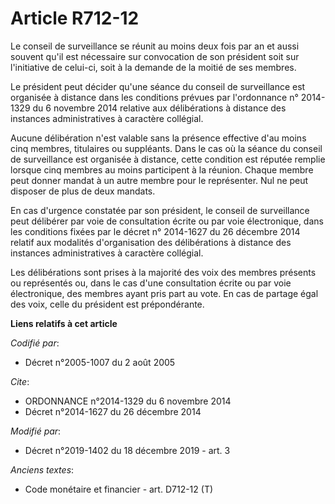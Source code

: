 # Article R712-12

Le conseil de surveillance se réunit au moins deux fois par an et aussi souvent qu'il est nécessaire sur convocation de son
président soit sur l'initiative de celui-ci, soit à la demande de la moitié de ses membres.

Le président peut décider qu'une séance du conseil de surveillance est organisée à distance dans les conditions prévues par
l'ordonnance n° 2014-1329 du 6 novembre 2014 relative aux délibérations à distance des instances administratives à caractère
collégial.

Aucune délibération n'est valable sans la présence effective d'au moins cinq membres, titulaires ou suppléants. Dans le cas
où la séance du conseil de surveillance est organisée à distance, cette condition est réputée remplie lorsque cinq membres au
moins participent à la réunion. Chaque membre peut donner mandat à un autre membre pour le représenter. Nul ne peut disposer
de plus de deux mandats.

En cas d'urgence constatée par son président, le conseil de surveillance peut délibérer par voie de consultation écrite ou
par voie électronique, dans les conditions fixées par le décret n° 2014-1627 du 26 décembre 2014 relatif aux modalités
d'organisation des délibérations à distance des instances administratives à caractère collégial.

Les délibérations sont prises à la majorité des voix des membres présents ou représentés ou, dans le cas d'une consultation
écrite ou par voie électronique, des membres ayant pris part au vote. En cas de partage égal des voix, celle du président est
prépondérante.

**Liens relatifs à cet article**

_Codifié par_:

  - Décret n°2005-1007 du 2 août 2005

_Cite_:

  - ORDONNANCE n°2014-1329 du 6 novembre 2014
  - Décret n°2014-1627 du 26 décembre 2014

_Modifié par_:

  - Décret n°2019-1402 du 18 décembre 2019 - art. 3

_Anciens textes_:

  - Code monétaire et financier - art. D712-12 (T)
